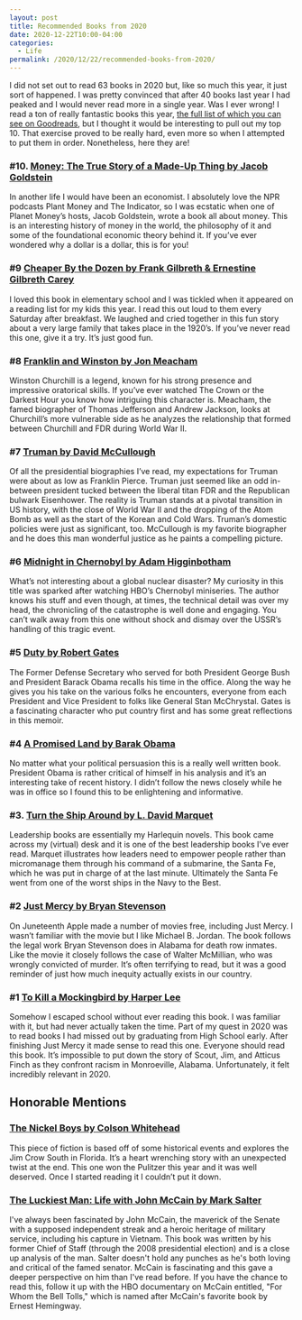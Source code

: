 ```yaml
---
layout: post
title: Recommended Books from 2020
date: 2020-12-22T10:00-04:00
categories:
  - Life
permalink: /2020/12/22/recommended-books-from-2020/
---
```


I did not set out to read 63 books in 2020 but, like so much this year, it just sort of happened. I was pretty convinced that after 40 books last year I had peaked and I would never read more in a single year. Was I ever wrong! I read a ton of really fantastic books this year, [the full list of which you can see on Goodreads](https://www.goodreads.com/user_challenges/20194804), but I thought it would be interesting to pull out my top 10. That exercise proved to be really hard, even more so when I attempted to put them in order. Nonetheless, here they are!

<!-- excerpt -->

### #10. [Money: The True Story of a Made-Up Thing by Jacob Goldstein](https://amzn.to/3gNTskV)

In another life I would have been an economist. I absolutely love the NPR podcasts Plant Money and The Indicator, so I was ecstatic when one of Planet Money’s hosts, Jacob Goldstein, wrote a book all about money. This is an interesting history of money in the world, the philosophy of it and some of the foundational economic theory behind it. If you’ve ever wondered why a dollar is a dollar, this is for you!

### #9 [Cheaper By the Dozen by Frank Gilbreth & Ernestine Gilbreth Carey](https://amzn.to/3nlASDj)

I loved this book in elementary school and I was tickled when it appeared on a reading list for my kids this year. I read this out loud to them every Saturday after breakfast. We laughed and cried together in this fun story about a very large family that takes place in the 1920’s. If you’ve never read this one, give it a try. It’s just good fun.


### #8 [Franklin and Winston by Jon Meacham](https://amzn.to/3qVOdo9)

Winston Churchill is a legend, known for his strong presence and impressive oratorical skills. If you’ve ever watched The Crown or the Darkest Hour you know how intriguing this character is. Meacham, the famed biographer of Thomas Jefferson and Andrew Jackson, looks at Churchill’s more vulnerable side as he analyzes the relationship that formed between Churchill and FDR during World War II.

### #7 [Truman by David McCullough](https://amzn.to/34d8hIL)

Of all the presidential biographies I’ve read, my expectations for Truman were about as low as Franklin Pierce. Truman just seemed like an odd in-between president tucked between the liberal titan FDR and the Republican bulwark Eisenhower. The reality is Truman stands at a pivotal transition in US history, with the close of World War II and the dropping of the Atom Bomb as well as the start of the Korean and Cold Wars. Truman’s domestic policies were just as significant, too. McCullough is my favorite biographer and he does this man wonderful justice as he paints a compelling picture.

### #6 [Midnight in Chernobyl by Adam Higginbotham](https://amzn.to/2KmtoS7)

What’s not interesting about a global nuclear disaster? My curiosity in this title was sparked after watching HBO’s Chernobyl miniseries. The author knows his stuff and even though, at times, the technical detail was over my head, the chronicling of the catastrophe is well done and engaging. You can’t walk away from this one without shock and dismay over the USSR’s handling of this tragic event.

### #5 [Duty by Robert Gates](https://amzn.to/3miRYQT)

The Former Defense Secretary who served for both President George Bush and President Barack Obama recalls his time in the office. Along the way he gives you his take on the various folks he encounters, everyone from each President and Vice President to folks like General Stan McChrystal. Gates is a fascinating character who put country first and has some great reflections in this memoir.

### #4 [A Promised Land by Barak Obama](https://amzn.to/3mjmbzx)

No matter what your political persuasion this is a really well written book. President Obama is rather critical of himself in his analysis and it’s an interesting take of recent history. I didn’t follow the news closely while he was in office so I found this to be enlightening and informative.

### #3. [Turn the Ship Around by L. David Marquet](https://amzn.to/2K1AP0Y)

Leadership books are essentially my Harlequin novels. This book came across my (virtual) desk and it is one of the best leadership books I’ve ever read. Marquet illustrates how leaders need to empower people rather than micromanage them through his command of a submarine, the Santa Fe, which he was put in charge of at the last minute. Ultimately the Santa Fe went from one of the worst ships in the Navy to the Best.

### #2 [Just Mercy by Bryan Stevenson](https://amzn.to/3oOGtCw)

On Juneteenth Apple made a number of movies free, including Just Mercy. I wasn’t familiar with the movie but I like Michael B. Jordan. The book follows the legal work Bryan Stevenson does in Alabama for death row inmates. Like the movie it closely follows the case of Walter McMillian, who was wrongly convicted of murder. It’s often terrifying to read, but it was a good reminder of just how much inequity actually exists in our country.

### #1 [To Kill a Mockingbird by Harper Lee](https://amzn.to/3a8lG8L)

Somehow I escaped school without ever reading this book. I was familiar with it, but had never actually taken the time. Part of my quest in 2020 was to read books I had missed out by graduating from High School early. After finishing Just Mercy it made sense to read this one. Everyone should read this book. It’s impossible to put down the story of Scout, Jim, and Atticus Finch as they confront racism in Monroeville, Alabama. Unfortunately, it felt incredibly relevant in 2020.

## Honorable Mentions

### [The Nickel Boys by Colson Whitehead](https://amzn.to/2WeIMT8)

This piece of fiction is based off of some historical events and explores the Jim Crow South in Florida. It’s a heart wrenching story with an unexpected twist at the end. This one won the Pulitzer this year and it was well deserved. Once I started reading it I couldn’t put it down.

### [The Luckiest Man: Life with John McCain by Mark Salter](https://amzn.to/2WzvMaS)

I've always been fascinated by John McCain, the maverick of the Senate with a supposed independent streak and a heroic heritage of military service, including his capture in Vietnam. This book was written by his former Chief of Staff (through the 2008 presidential election) and is a close up analysis of the man. Salter doesn't hold any punches as he's both loving and critical of the famed senator. McCain is fascinating and this gave a deeper perspective on him than I've read before. If you have the chance to read this, follow it up with the HBO documentary on McCain entitled, "For Whom the Bell Tolls," which is named after McCain's favorite book by Ernest Hemingway.
